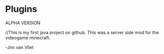 # Plugins
ALPHA VERSION

//This is my first java project on github. This was a server side mod for the videogame minecraft.


-Jim van Vliet
